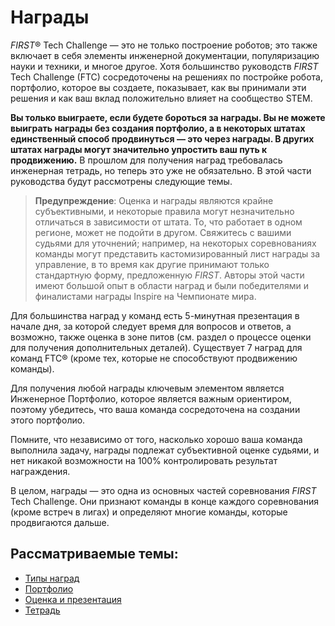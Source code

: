 # Награды

*FIRST*® Tech Challenge — это не только построение роботов; это также включает в себя элементы инженерной документации, популяризацию науки и техники, и многое другое. Хотя большинство руководств *FIRST* Tech Challenge (FTC) сосредоточены на решениях по постройке робота, портфолио, которое вы создаете, показывает, как вы принимали эти решения и как ваш вклад положительно влияет на сообщество STEM.

**Вы только выиграете, если будете бороться за награды. Вы не можете выиграть награды без создания портфолио, а в некоторых штатах единственный способ продвинуться — это через награды. В других штатах награды могут значительно упростить ваш путь к продвижению.** В прошлом для получения наград требовалась инженерная тетрадь, но теперь это уже не обязательно. В этой части руководства будут рассмотрены следующие темы.

> **Предупреждение**: Оценка и награды являются крайне субъективными, и некоторые правила могут незначительно отличаться в зависимости от штата. То, что работает в одном регионе, может не подойти в другом. Свяжитесь с вашими судьями для уточнений; например, на некоторых соревнованиях команды могут представить кастомизированный лист награды за управление, в то время как другие принимают только стандартную форму, предложенную *FIRST*. Авторы этой части имеют большой опыт в области наград и были победителями и финалистами награды Inspire на Чемпионате мира.

Для большинства наград у команд есть 5-минутная презентация в начале дня, за которой следует время для вопросов и ответов, а возможно, также оценка в зоне питов (см. раздел о процессе оценки для получения дополнительных деталей). Существует 7 наград для команд FTC® (кроме тех, которые не способствуют продвижению команды).

Для получения любой награды ключевым элементом является Инженерное Портфолио, которое является важным ориентиром, поэтому убедитесь, что ваша команда сосредоточена на создании этого портфолио.

Помните, что независимо от того, насколько хорошо ваша команда выполнила задачу, награды подлежат субъективной оценке судьями, и нет никакой возможности на 100% контролировать результат награждения.

В целом, награды — это одна из основных частей соревнования *FIRST* Tech Challenge. Они признают команды в конце каждого соревнования (кроме встреч в лигах) и определяют многие команды, которые продвигаются дальше.

## Рассматриваемые темы:
- [Типы наград](ru/docs/ftc/awards/award-types)
- [Портфолио](ru/docs/ftc/awards/portfolio)
- [Оценка и презентация](ru/docs/ftc/awards/judging-presentation)
- [Тетрадь](ru/docs/ftc/awards/notebook)